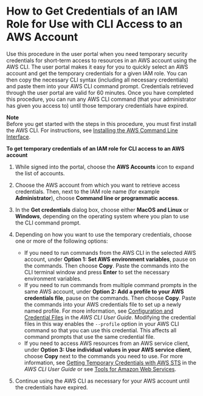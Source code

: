 # How to Get Credentials of an IAM Role for Use with CLI Access to an AWS Account<a name="howtogetcredentials"></a>

Use this procedure in the user portal when you need temporary security credentials for short\-term access to resources in an AWS account using the AWS CLI\. The user portal makes it easy for you to quickly select an AWS account and get the temporary credentials for a given IAM role\. You can then copy the necessary CLI syntax \(including all necessary credentials\) and paste them into your AWS CLI command prompt\. Credentials retrieved through the user portal are valid for 60 minutes\. Once you have completed this procedure, you can run any AWS CLI command \(that your administrator has given you access to\) until those temporary credentials have expired\.

**Note**  
Before you get started with the steps in this procedure, you must first install the AWS CLI\. For instructions, see [Installing the AWS Command Line Interface](https://docs.aws.amazon.com/cli/latest/userguide/installing.html)\.

**To get temporary credentials of an IAM role for CLI access to an AWS account**

1. While signed into the portal, choose the **AWS Accounts** icon to expand the list of accounts\.

1. Choose the AWS account from which you want to retrieve access credentials\. Then, next to the IAM role name \(for example **Administrator**\), choose **Command line or programmatic access**\.

1. In the **Get credentials** dialog box, choose either **MacOS and Linux** or **Windows**, depending on the operating system where you plan to use the CLI command prompt\.

1. Depending on how you want to use the temporary credentials, choose one or more of the following options:
   + If you need to run commands from the AWS CLI in the selected AWS account, under **Option 1: Set AWS environment variables**, pause on the commands\. Then choose **Copy**\. Paste the commands into the CLI terminal window and press **Enter** to set the necessary environment variables\.
   + If you need to run commands from multiple command prompts in the same AWS account, under **Option 2: Add a profile to your AWS credentials file**, pause on the commands\. Then choose **Copy**\. Paste the commands into your AWS credentials file to set up a newly named profile\. For more information, see [Configuration and Credential Files](https://docs.aws.amazon.com/cli/latest/userguide/cli-config-files.html) in the *AWS CLI User Guide*\. Modifying the credential files in this way enables the `--profile` option in your AWS CLI command so that you can use this credential\. This affects all command prompts that use the same credential file\.
   + If you need to access AWS resources from an AWS service client, under **Option 3: Use individual values in your AWS service client**, choose **Copy** next to the commands you need to use\. For more information, see [Getting Temporary Credentials with AWS STS](https://docs.aws.amazon.com/cli/latest/userguide/cli-config-files.html) in the *AWS CLI User Guide* or see [Tools for Amazon Web Services](https://aws.amazon.com/tools/)\.

1. Continue using the AWS CLI as necessary for your AWS account until the credentials have expired\. 